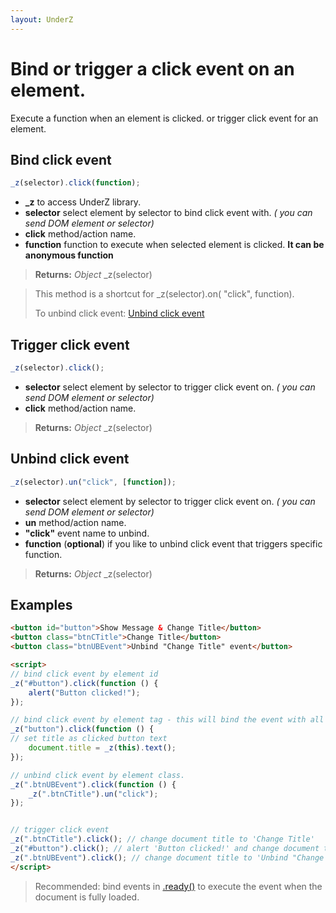 ```yaml
---
layout: UnderZ
---
```

# Bind or trigger a click event on an element.
Execute a function when an element is clicked. or trigger click event for an element.


## Bind click event
```js
_z(selector).click(function);
```

* **_z** to access UnderZ library.
* **selector** select element by selector to bind click event with. _( you can send DOM element or selector)_
* **click** method/action name.
* **function** function to execute when selected element is clicked. **It can be anonymous function**

> **Returns:** _Object_ \_z(selector)

> This method is a shortcut for _z(selector).on( "click", function).
> 
> To unbind click event: [Unbind click event](http://underz.decodercan.com/UnderZ/-click()#unbind-click-event)

## Trigger click event
```js
_z(selector).click();
```

* **selector** select element by selector to trigger click event on. _( you can send DOM element or selector)_
* **click** method/action name.

> **Returns:** _Object_ \_z(selector)

## Unbind click event
```js
_z(selector).un("click", [function]);
```

* **selector** select element by selector to trigger click event on. _( you can send DOM element or selector)_
* **un** method/action name.
* **"click"** event name to unbind.
* **function** (**optional**) if you like to unbind click event that triggers specific function.

> **Returns:** _Object_ \_z(selector)

## Examples

```html
<button id="button">Show Message & Change Title</button>
<button class="btnCTitle">Change Title</button>
<button class="btnUBEvent">Unbind "Change Title" event</button>

<script>
// bind click event by element id
_z("#button").click(function () { 
	alert("Button clicked!");
});

// bind click event by element tag - this will bind the event with all elements with "button" tag.
_z("button").click(function () { 
// set title as clicked button text
	document.title = _z(this).text();
});

// unbind click event by element class.
_z(".btnUBEvent").click(function () {
	_z(".btnCTitle").un("click");
});


// trigger click event
_z(".btnCTitle").click(); // change document title to 'Change Title'
_z("#button").click(); // alert 'Button clicked!' and change document title to 'Show Message & Change Title'
_z(".btnUBEvent").click(); // change document title to 'Unbind "Change Title" event' and unbind click event on .btnCTitle button
</script>

```

> Recommended: bind events in [.ready()](http://underz.decodercan.com/UnderZ/-ready()) to execute the event when the document is fully loaded.
